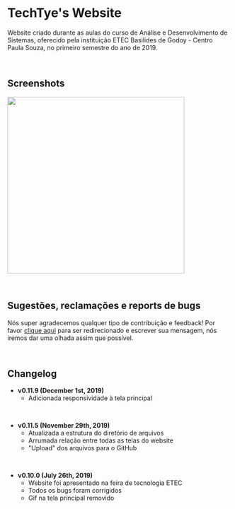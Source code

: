 # TechTye's Website 
 Website criado durante as aulas do curso de Análise e Desenvolvimento de Sistemas, oferecido pela instituição ETEC Basilides de Godoy - Centro Paula Souza, no primeiro semestre do ano de 2019.
 
&nbsp;

## Screenshots

<img src="img/Screenshot_1.png" width="400px">

&nbsp;

## **Sugestões, reclamações e reports de bugs**
Nós super agradecemos qualquer tipo de contribuição e feedback! Por favor [clique aqui](https://github.com/gusttap/WEBSITE-TCM-ETEC-2019-MODULO-1/issues/new) para ser redirecionado e escrever sua mensagem, nós iremos dar uma olhada assim que possível.

&nbsp;

## Changelog

- **v0.11.9 (December 1st, 2019)**
  - Adicionada responsividade à tela principal

&nbsp;

- **v0.11.5 (November 29th, 2019)**
  - Atualizada a estrutura do diretório de arquivos
  - Arrumada relação entre todas as telas do website
  - "Upload" dos arquivos para o GitHub
  
&nbsp;

- **v0.10.0 (July 26th, 2019)**
  - Website foi apresentado na feira de tecnologia ETEC
  - Todos os bugs foram corrigidos 
  - Gif na tela principal removido
